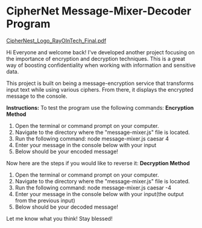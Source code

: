 
# CipherNet Message-Mixer-Decoder Program

[CipherNest_Logo_RayOInTech_Final.pdf](https://github.com/user-attachments/files/18308179/CipherNest_Logo_RayOInTech_Final.pdf)


Hi Everyone and welcome back!
I've developed another project focusing on the importance of encryption and decryption techniques. This is a great way of boosting confidentiality when working with information and sensitive data.

This project is built on being a message-encryption service that transforms input text while using various ciphers. From there, it displays the encrypted message to the console.

**Instructions:**
To test the program use the following commands:
**Encryption Method**

1. Open the terminal or command prompt on your computer.
2. Navigate to the directory where the "message-mixer.js" file is located.
3. Run the following command: node message-mixer.js caesar 4
4. Enter your message in the console below with your input
5. Below should be your encoded message!

Now here are the steps if you would like to reverse it:
**Decryption Method**

1. Open the terminal or command prompt on your computer.
2. Navigate to the directory where the "message-mixer.js" file is located.
3. Run the following command: node message-mixer.js caesar -4
4. Enter your message in the console below with your input(the output from the previous input)
5. Below should be your decoded message!

Let me know what you think!
Stay blessed!
